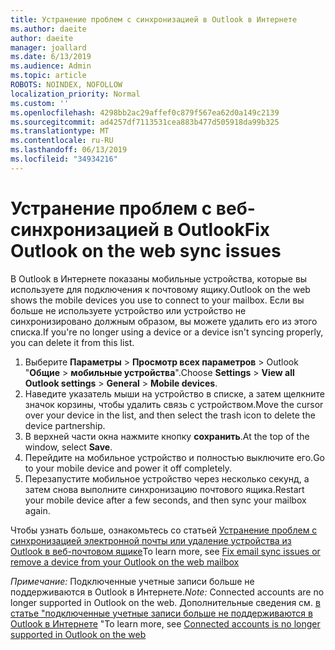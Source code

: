```yaml
---
title: Устранение проблем с синхронизацией в Outlook в Интернете
ms.author: daeite
author: daeite
manager: joallard
ms.date: 6/13/2019
ms.audience: Admin
ms.topic: article
ROBOTS: NOINDEX, NOFOLLOW
localization_priority: Normal
ms.custom: ''
ms.openlocfilehash: 4298bb2ac29affef0c879f567ea62d0a149c2139
ms.sourcegitcommit: ad4257df7113531cea883b477d505918da99b325
ms.translationtype: MT
ms.contentlocale: ru-RU
ms.lasthandoff: 06/13/2019
ms.locfileid: "34934216"
---
```

# <a name="fix-outlook-on-the-web-sync-issues"></a><span data-ttu-id="ce919-102">Устранение проблем с веб-синхронизацией в Outlook</span><span class="sxs-lookup"><span data-stu-id="ce919-102">Fix Outlook on the web sync issues</span></span>

<span data-ttu-id="ce919-103">В Outlook в Интернете показаны мобильные устройства, которые вы используете для подключения к почтовому ящику.</span><span class="sxs-lookup"><span data-stu-id="ce919-103">Outlook on the web shows the mobile devices you use to connect to your mailbox.</span></span> <span data-ttu-id="ce919-104">Если вы больше не используете устройство или устройство не синхронизировано должным образом, вы можете удалить его из этого списка.</span><span class="sxs-lookup"><span data-stu-id="ce919-104">If you're no longer using a device or a device isn't syncing properly, you can delete it from this list.</span></span>

1. <span data-ttu-id="ce919-105">Выберите **Параметры** > **Просмотр всех параметров** > Outlook "**Общие** > **мобильные устройства**".</span><span class="sxs-lookup"><span data-stu-id="ce919-105">Choose **Settings** > **View all Outlook settings** > **General** > **Mobile devices**.</span></span>
1. <span data-ttu-id="ce919-106">Наведите указатель мыши на устройство в списке, а затем щелкните значок корзины, чтобы удалить связь с устройством.</span><span class="sxs-lookup"><span data-stu-id="ce919-106">Move the cursor over your device in the list, and then select the trash icon to delete the device partnership.</span></span>
1. <span data-ttu-id="ce919-107">В верхней части окна нажмите кнопку **сохранить**.</span><span class="sxs-lookup"><span data-stu-id="ce919-107">At the top of the window, select **Save**.</span></span>
1. <span data-ttu-id="ce919-108">Перейдите на мобильное устройство и полностью выключите его.</span><span class="sxs-lookup"><span data-stu-id="ce919-108">Go to your mobile device and power it off completely.</span></span>
1. <span data-ttu-id="ce919-109">Перезапустите мобильное устройство через несколько секунд, а затем снова выполните синхронизацию почтового ящика.</span><span class="sxs-lookup"><span data-stu-id="ce919-109">Restart your mobile device after a few seconds, and then sync your mailbox again.</span></span>

<span data-ttu-id="ce919-110">Чтобы узнать больше, ознакомьтесь со статьей [Устранение проблем с синхронизацией электронной почты или удаление устройства из Outlook в веб-почтовом ящике](https://support.office.com/article/775ed31c-05bd-4ee4-b1b3-33fad7b5b992)</span><span class="sxs-lookup"><span data-stu-id="ce919-110">To learn more, see [Fix email sync issues or remove a device from your Outlook on the web mailbox](https://support.office.com/article/775ed31c-05bd-4ee4-b1b3-33fad7b5b992)</span></span>

<span data-ttu-id="ce919-111">*Примечание:* Подключенные учетные записи больше не поддерживаются в Outlook в Интернете.</span><span class="sxs-lookup"><span data-stu-id="ce919-111">*Note:* Connected accounts are no longer supported in Outlook on the web.</span></span> <span data-ttu-id="ce919-112">Дополнительные сведения см. [в статье "подключенные учетные записи больше не поддерживаются в Outlook в Интернете](https://support.office.com/article/5cc526bf-e928-4a99-8b9f-5e089df7d887) "</span><span class="sxs-lookup"><span data-stu-id="ce919-112">To learn more, see [Connected accounts is no longer supported in Outlook on the web](https://support.office.com/article/5cc526bf-e928-4a99-8b9f-5e089df7d887)</span></span>